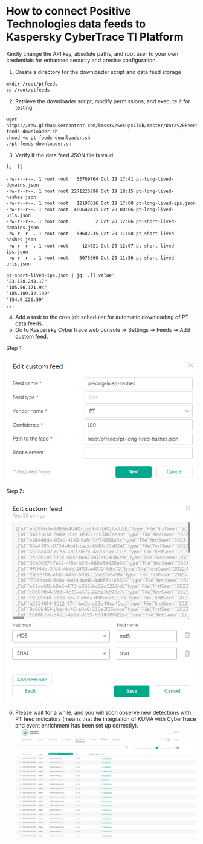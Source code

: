 # How to connect Positive Technologies data feeds to Kaspersky CyberTrace TI Platform
Kindly change the API key, absolute paths, and root user to your own credentials for enhanced security and precise configuration.

1. Create a directory for the downloader script and data feed storage
```
mkdir /root/ptfeeds
cd /root/ptfeeds
```
2. Retrieve the downloader script, modify permissions, and execute it for testing.
```
wget https://raw.githubusercontent.com/kmssrv/SecOpsClub/master/Data%20Feeds/Kaspersky%20CyberTrace%20%2B%20Positive%20Technologies%20Data%20Feeds/pt-feeds-downloader.sh
chmod +x pt-feeds-downloader.sh
./pt-feeds-downloader.sh
```
3. Verify if the data feed JSON file is valid.
```
ls -ll

-rw-r--r--. 1 root root   53709764 Oct 19 17:41 pt-long-lived-domains.json
-rw-r--r--. 1 root root 2271226296 Oct 19 18:15 pt-long-lived-hashes.json
-rw-r--r--. 1 root root   12197016 Oct 19 17:08 pt-long-lived-ips.json
-rw-r--r--. 1 root root  460642415 Oct 20 00:06 pt-long-lived-urls.json
-rw-r--r--. 1 root root          2 Oct 20 12:06 pt-short-lived-domains.json
-rw-r--r--. 1 root root   53682235 Oct 20 11:58 pt-short-lived-hashes.json
-rw-r--r--. 1 root root     124821 Oct 20 12:07 pt-short-lived-ips.json
-rw-r--r--. 1 root root    5075360 Oct 20 11:56 pt-short-lived-urls.json
```
```
pt-short-lived-ips.json | jq '.[].value'
"23.128.248.17"
"185.56.171.94"
"185.189.12.192"
"154.9.226.59"
...
```
4. Add a task to the cron job scheduler for automatic downloading of PT data feeds.
5. Go to Kaspersky CyberTrace web console -> Settings -> Feeds -> Add custom feed.

Step 1:

![Kaspersky CyberTrace - Step 1](img/001.png)

Step 2:

![Kaspersky CyberTrace - Step 2](img/002.png)

6. Please wait for a while, and you will soon observe new detections with PT feed indicators (means that the integration of KUMA with CyberTrace and event enrichment has been set up correctly).
![Kaspersky CyberTrace - Detections](img/003.png)